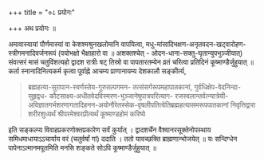 +++
title = "०८ प्रयोगः"

+++
अथ प्रयोगः ॥

अमावास्यायां पौर्णमास्यां वा केशश्मश्रुनखलोमानि वापयित्वा, मधु-मांसादिभक्षण-अनृतवदन-खट्वारोहण- स्त्रीगमनादिवर्जनरूपं (पयोभक्षो भैक्षाहारो वा ॥ अशक्तश्चेत् - ओदन-धाना-सक्तु-घृतान्युपभुञ्जीयात्) संवत्सरं मासं चतुविंशत्यहो द्वादश रात्रीः षट् तिस्रो वा पापतारतम्येन व्रतं चरित्वा प्रतिदिनं कूष्माण्डैर्जुहुयात् ॥ कर्ता स्नानादिनित्यकर्म कृत्वा पूर्वाह्ने आचम्य प्राणानायम्य देशकालौ सङ्कीर्त्य, 

> ब्रह्महत्या-सुरापान-स्वर्णस्तेय-गुरुतल्पगमन- तत्संसर्गरूपमहापातकानां, गुर्वधिक्षेप-वेदनिन्दा-सुहृद्वध- कौटसाक्ष्य-अधीतवेदविस्मरण-भुञ्जानेषुपात्रपरित्याग- रजस्वलान्तर्वत्न्यात्रेयी-अविज्ञातगर्भशरणागतादिहनन-अयोनौरेतस्सेक-वृषलीपतित्वेतिब्रह्महत्यासमरूपपातकानां निवृत्तिद्वारा शरीरशुध्यर्थं श्रीपरमेश्वरप्रीत्यर्थं कूष्माण्डहोमं करिष्ये

इति सङ्कल्प्य विवाहप्रकरणोक्तप्रकारेण सर्वं कुर्यात् । द्वादशर्चेन वैश्वानरसूक्तेनोपस्थाय समिधमाधायाऽऽचार्याय वरं (चतुर्वर्षां गां) ददाति । ततो यावच्छक्ति ब्राह्मणान्भोजयेत् ॥ यः सन्दिग्धेन पापेनाऽत्मानमपूतमिति मनसि शङ्कते सोऽपि कूष्माण्डैर्जुहुयात् ॥